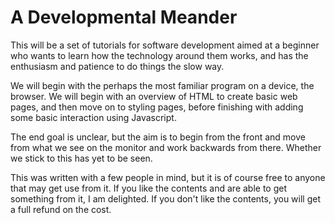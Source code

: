 # A Developmental Meander

This will be a set of tutorials for software development aimed at a beginner who wants to learn how the technology around them works, and has the enthusiasm and patience to do things the slow way.

We will begin with the perhaps the most familiar program on a device, the browser. We will begin with an overview of HTML to create basic web pages, and then move on to styling pages, before finishing with adding some basic interaction using Javascript.

The end goal is unclear, but the aim is to begin from the front and move from what we see on the monitor and work backwards from there. Whether we stick to this has yet to be seen.

This was written with a few people in mind, but it is of course free to anyone that may get use from it. If you like the contents and are able to get something from it, I am delighted. If you don't like the contents, you will get a full refund on the cost.
